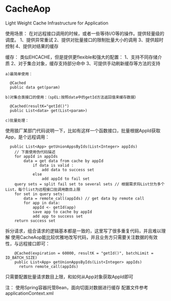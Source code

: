 # CacheAop
Light Weight Cache Infrastructure for Application

使用场景：
在对远程接口调用的时候，或者一些等待I/O等的操作。提供轻量级的调度。
1、提供异常重试
2、提供对批量接口的限制批量大小的调用
3、提供超时控制
4、提供对结果的缓存

缓存： 类似EHCACHE，但是提供更flexible和强大的配置：
    	1、支持不同存储介质
    	2、对于集合对象，缓存支持部分命中
	3、可提供手动刷新缓存等方法的支持

	a)最简单使用：
```
  @Cached
  public data get(param)
```
	b)对集合类接口的使用：（spEL:按照data中的getId方法返回值来缓存数据）
```
  @Cached(resultK="getId()")
  public List<data> get(List<param>)
```
	c)批量处理：
  使用狼厂某部门代码说明一下，比如有这样一个函数接口，批量根据AppId获取App，是个远程调用：
```
  public List<App> getUnionAppsByIds(List<Integer> appIds) 
 	// 下面使用伪代码描述
 	for appId in appIds
 		data = get data from cache by appId
 			if data is valid :
 				add data to success set
 			else
 				add appId to fail set
 	query sets = split fail set to several sets // 根据需求将List分为多个List，每个list为远程接口批调用数目上限
 	for set in query sets:
 		data = remote_call(appIds) // get data by remote call
 		for app in data:
 			appId <- getId(app)
 			save app to cache by appId
 			add app to success set
 	return success set
```
 	
  拆分请求，组合请求的逻辑基本都是一致的，这里写了很多重复代码，并且难以理解
  使用CacheAop能比较优雅地改写代码，并且业务方只需要关注数据的有效性，与远程接口即可：
```
    @Cached(expiration = 60000, resultK = "getId()", batchLimit = ID_BATCH_SIZE)
    public List<App> getUnionAppsByIds(List<Integer> appIds) 
	  return remote_call(appIds)
```
只需要配置批量请求数目上限，和如何从App对象获取AppId即可

注：
使用Spring容器托管Bean，面向切面对数据进行缓存
配置文件参考applicationContext.xml

